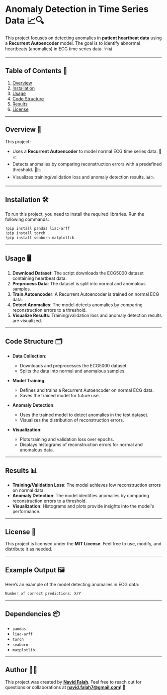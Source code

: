# Anomaly Detection in Time Series Data 📈🔍

This project focuses on detecting anomalies in **patient heartbeat data** using a **Recurrent Autoencoder** model. The goal is to identify abnormal heartbeats (anomalies) in ECG time series data. 🩺📊

---

## Table of Contents 📑
1. [Overview](#overview-)
2. [Installation](#installation-)
3. [Usage](#usage-)
4. [Code Structure](#code-structure-)
5. [Results](#results-)
6. [License](#license-)

---

## Overview 🚀

This project:
- Uses a **Recurrent Autoencoder** to model normal ECG time series data. 🤖📈
- Detects anomalies by comparing reconstruction errors with a predefined threshold. 🚨📉
- Visualizes training/validation loss and anomaly detection results. 📊📉

---

## Installation 🛠️

To run this project, you need to install the required libraries. Run the following commands:

```bash
!pip install pandas liac-arff
!pip install torch
!pip install seaborn matplotlib
```

---

## Usage 🖥️

1. **Download Dataset**: The script downloads the ECG5000 dataset containing heartbeat data.
2. **Preprocess Data**: The dataset is split into normal and anomalous samples.
3. **Train Autoencoder**: A Recurrent Autoencoder is trained on normal ECG data.
4. **Detect Anomalies**: The model detects anomalies by comparing reconstruction errors to a threshold.
5. **Visualize Results**: Training/validation loss and anomaly detection results are visualized.

---

## Code Structure 🗂️

- **Data Collection**:
  - Downloads and preprocesses the ECG5000 dataset.
  - Splits the data into normal and anomalous samples.

- **Model Training**:
  - Defines and trains a Recurrent Autoencoder on normal ECG data.
  - Saves the trained model for future use.

- **Anomaly Detection**:
  - Uses the trained model to detect anomalies in the test dataset.
  - Visualizes the distribution of reconstruction errors.

- **Visualization**:
  - Plots training and validation loss over epochs.
  - Displays histograms of reconstruction errors for normal and anomalous data.

---

## Results 📊

- **Training/Validation Loss**: The model achieves low reconstruction errors on normal data.
- **Anomaly Detection**: The model identifies anomalies by comparing reconstruction errors to a threshold.
- **Visualization**: Histograms and plots provide insights into the model's performance.

---

## License 📜

This project is licensed under the **MIT License**. Feel free to use, modify, and distribute it as needed.

---

## Example Output 🖼️

Here’s an example of the model detecting anomalies in ECG data:

```plaintext
Number of correct predictions: X/Y
```

---

## Dependencies 📦

- `pandas`
- `liac-arff`
- `torch`
- `seaborn`
- `matplotlib`

---

## Author 👨‍💻

This project was created by **[Navid Falah](https://github.com/navidfalah)**. Feel free to reach out for questions or collaborations at **navid.falah7@gmail.com**! 🤝
